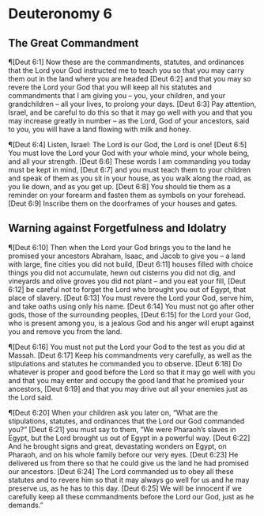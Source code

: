 # Deuteronomy 6

## The Great Commandment
¶[Deut 6:1] Now these are the commandments, statutes, and ordinances that the Lord your God instructed me to teach you so that you may carry them out in the land where you are headed
[Deut 6:2] and that you may so revere the Lord your God that you will keep all his statutes and commandments that I am giving you – you, your children, and your grandchildren – all your lives, to prolong your days.
[Deut 6:3] Pay attention, Israel, and be careful to do this so that it may go well with you and that you may increase greatly in number – as the Lord, God of your ancestors, said to you, you will have a land flowing with milk and honey.

¶[Deut 6:4] Listen, Israel: The Lord is our God, the Lord is one!
[Deut 6:5] You must love the Lord your God with your whole mind, your whole being, and all your strength.
[Deut 6:6] These words I am commanding you today must be kept in mind,
[Deut 6:7] and you must teach them to your children and speak of them as you sit in your house, as you walk along the road, as you lie down, and as you get up.
[Deut 6:8] You should tie them as a reminder on your forearm and fasten them as symbols on your forehead.
[Deut 6:9] Inscribe them on the doorframes of your houses and gates.

## Warning against Forgetfulness and Idolatry
¶[Deut 6:10] Then when the Lord your God brings you to the land he promised your ancestors Abraham, Isaac, and Jacob to give you – a land with large, fine cities you did not build,
[Deut 6:11] houses filled with choice things you did not accumulate, hewn out cisterns you did not dig, and vineyards and olive groves you did not plant – and you eat your fill,
[Deut 6:12] be careful not to forget the Lord who brought you out of Egypt, that place of slavery.
[Deut 6:13] You must revere the Lord your God, serve him, and take oaths using only his name.
[Deut 6:14] You must not go after other gods, those of the surrounding peoples,
[Deut 6:15] for the Lord your God, who is present among you, is a jealous God and his anger will erupt against you and remove you from the land.

¶[Deut 6:16] You must not put the Lord your God to the test as you did at Massah.
[Deut 6:17] Keep his commandments very carefully, as well as the stipulations and statutes he commanded you to observe.
[Deut 6:18] Do whatever is proper and good before the Lord so that it may go well with you and that you may enter and occupy the good land that he promised your ancestors,
[Deut 6:19] and that you may drive out all your enemies just as the Lord said.

¶[Deut 6:20] When your children ask you later on, “What are the stipulations, statutes, and ordinances that the Lord our God commanded you?”
[Deut 6:21] you must say to them, “We were Pharaoh’s slaves in Egypt, but the Lord brought us out of Egypt in a powerful way.
[Deut 6:22] And he brought signs and great, devastating wonders on Egypt, on Pharaoh, and on his whole family before our very eyes.
[Deut 6:23] He delivered us from there so that he could give us the land he had promised our ancestors.
[Deut 6:24] The Lord commanded us to obey all these statutes and to revere him so that it may always go well for us and he may preserve us, as he has to this day.
[Deut 6:25] We will be innocent if we carefully keep all these commandments before the Lord our God, just as he demands.”

